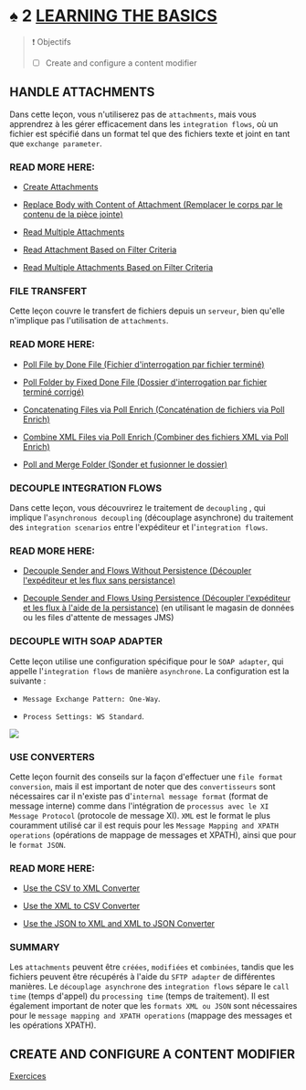 # ♠ 2 [LEARNING THE BASICS](https://learning.sap.com/learning-journeys/developing-with-sap-integration-suite/learning-the-basics_ccfb5535-54c2-40d2-8249-6e3102987d30)

> :exclamation: Objectifs
>
> - [ ] Create and configure a content modifier

## HANDLE ATTACHMENTS

Dans cette leçon, vous n'utiliserez pas de `attachments`, mais vous apprendrez à les gérer efficacement dans les `integration flows`, où un fichier est spécifié dans un format tel que des fichiers texte et joint en tant que `exchange parameter`.

### READ MORE HERE:

- [Create Attachments](https://help.sap.com/docs/CLOUD_INTEGRATION/368c481cd6954bdfa5d0435479fd4eaf/d1f16dbf415a449690bdc2452df7c3f4.html?locale=en-US)

- [Replace Body with Content of Attachment (Remplacer le corps par le contenu de la pièce jointe)](https://help.sap.com/docs/CLOUD_INTEGRATION/368c481cd6954bdfa5d0435479fd4eaf/14e68101f5984d8a8f3ac565ba320509.html?locale=en-US)

- [Read Multiple Attachments](https://help.sap.com/docs/CLOUD_INTEGRATION/368c481cd6954bdfa5d0435479fd4eaf/4b2f07f59590414eb597f29959c06248.html?locale=en-US)

- [Read Attachment Based on Filter Criteria](https://help.sap.com/docs/CLOUD_INTEGRATION/368c481cd6954bdfa5d0435479fd4eaf/f7f513f915044435a269157ffa325c2c.html?locale=en-US)

- [Read Multiple Attachments Based on Filter Criteria](https://help.sap.com/docs/CLOUD_INTEGRATION/368c481cd6954bdfa5d0435479fd4eaf/b9c2354da3bd4b029af109a0413c9be9.html?locale=en-US)

### FILE TRANSFERT

Cette leçon couvre le transfert de fichiers depuis un `serveur`, bien qu'elle n'implique pas l'utilisation de `attachments`.

### READ MORE HERE:

- [Poll File by Done File (Fichier d'interrogation par fichier terminé)](https://help.sap.com/docs/CLOUD_INTEGRATION/368c481cd6954bdfa5d0435479fd4eaf/800de6e5bbf7422abd071e9b80016296.html?locale=en-US)

- [Poll Folder by Fixed Done File (Dossier d'interrogation par fichier terminé corrigé)](https://help.sap.com/docs/CLOUD_INTEGRATION/368c481cd6954bdfa5d0435479fd4eaf/0041751c99dc45269597d0d1ef1e2182.html?locale=en-US)

- [Concatenating Files via Poll Enrich (Concaténation de fichiers via Poll Enrich)](https://help.sap.com/docs/CLOUD_INTEGRATION/368c481cd6954bdfa5d0435479fd4eaf/694a60b0252d4285ad36dfcc0fabed82.html?locale=en-US)

- [Combine XML Files via Poll Enrich (Combiner des fichiers XML via Poll Enrich)](https://help.sap.com/docs/CLOUD_INTEGRATION/368c481cd6954bdfa5d0435479fd4eaf/7b971052e46e4a1084eb5bf434a4df1e.html?locale=en-US)

- [Poll and Merge Folder (Sonder et fusionner le dossier)](https://help.sap.com/docs/CLOUD_INTEGRATION/368c481cd6954bdfa5d0435479fd4eaf/497bf08e0bdb43018e8e861256f4e803.html?locale=en-US)

### DECOUPLE INTEGRATION FLOWS

Dans cette leçon, vous découvrirez le traitement de `decoupling` , qui implique l'`asynchronous decoupling` (découplage asynchrone) du traitement des `integration scenarios` entre l'expéditeur et l'`integration flows`.

### READ MORE HERE:

- [Decouple Sender and Flows Without Persistence (Découpler l'expéditeur et les flux sans persistance)](https://help.sap.com/docs/CLOUD_INTEGRATION/368c481cd6954bdfa5d0435479fd4eaf/31d4dec814724e2b8b9fb7161c2c5adb.html?locale=en-US)

- [Decouple Sender and Flows Using Persistence (Découpler l'expéditeur et les flux à l'aide de la persistance)](https://help.sap.com/docs/CLOUD_INTEGRATION/368c481cd6954bdfa5d0435479fd4eaf/c5591df1388b4cf08aa3ff9527806b70.html?locale=en-US) (en utilisant le magasin de données ou les files d'attente de messages JMS)

### DECOUPLE WITH SOAP ADAPTER

Cette leçon utilise une configuration spécifique pour le `SOAP adapter`, qui appelle l'`integration flows` de manière `asynchrone`. La configuration est la suivante :

- `Message Exchange Pattern: One-Way`.

- `Process Settings: WS Standard`.

![](./RESSOURCES/CLD900_20_U5L2_001_scr.png)

### USE CONVERTERS

Cette leçon fournit des conseils sur la façon d'effectuer une `file format conversion`, mais il est important de noter que des `convertisseurs` sont nécessaires car il n'existe pas d'`internal message format` (format de message interne) comme dans l'intégration de `processus avec le XI Message Protocol` (protocole de message XI). `XML` est le format le plus couramment utilisé car il est requis pour les `Message Mapping and XPATH operations` (opérations de mappage de messages et XPATH), ainsi que pour le `format JSON`.

### READ MORE HERE:

- [Use the CSV to XML Converter](https://help.sap.com/docs/CLOUD_INTEGRATION/368c481cd6954bdfa5d0435479fd4eaf/7ad518d41b2f438c9696908c7e0208f9.html?locale=en-US)

- [Use the XML to CSV Converter](https://help.sap.com/docs/CLOUD_INTEGRATION/368c481cd6954bdfa5d0435479fd4eaf/cf0acacd0d9140b3a261f86afcacbc3e.html?locale=en-US)

- [Use the JSON to XML and XML to JSON Converter](https://help.sap.com/docs/CLOUD_INTEGRATION/368c481cd6954bdfa5d0435479fd4eaf/7c5e114c0f6d4690a2a8c25b163520d8.html?locale=en-US)

### SUMMARY

Les `attachments` peuvent être `créées`, `modifiées` et `combinées`, tandis que les fichiers peuvent être récupérés à l'aide du `SFTP adapter` de différentes manières. Le `découplage asynchrone` des `integration flows` sépare le `call time` (temps d'appel) du `processing time` (temps de traitement). Il est également important de noter que les `formats XML ou JSON` sont nécessaires pour le `message mapping and XPATH operations` (mappage des messages et les opérations XPATH).

## CREATE AND CONFIGURE A CONTENT MODIFIER

[Exercices](https://learning.sap.com/learning-journeys/developing-with-sap-integration-suite/learning-the-basics_ccfb5535-54c2-40d2-8249-6e3102987d30)
